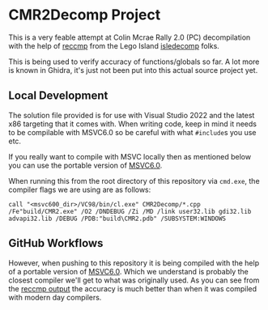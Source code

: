 # CMR2Decomp Project

This is a very feable attempt at Colin Mcrae Rally 2.0 (PC) decompilation with the help of [reccmp](https://github.com/isledecomp/reccmp) from the Lego Island [isledecomp](https://github.com/isledecomp) folks.

This is being used to verify accuracy of functions/globals so far. A lot more is known in Ghidra, it's just not been put into this actual source project yet.

## Local Development

The solution file provided is for use with Visual Studio 2022 and the latest x86 targeting that it comes with. When writing code, keep in mind it needs to be compilable with MSVC6.0 so be careful with what `#include`s you use etc.

If you really want to compile with MSVC locally then as mentioned below you can use the portable version of [MSVC6.0](https://github.com/itsmattkc/MSVC600).

When running this from the root directory of this repository via `cmd.exe`, the compiler flags we are using are as follows:

```
call "<msvc600_dir>/VC98/bin/cl.exe" CMR2Decomp/*.cpp /Fe"build/CMR2.exe" /O2 /DNDEBUG /Zi /MD /link user32.lib gdi32.lib advapi32.lib /DEBUG /PDB:"build\CMR2.pdb" /SUBSYSTEM:WINDOWS
```

## GitHub Workflows

However, when pushing to this repository it is being compiled with the help of a portable version of [MSVC6.0](https://github.com/itsmattkc/MSVC600). Which we understand is probably the closest compiler we'll get to what was originally used. As you can see from the [reccmp output](https://cmr2decomp.github.io/CMR2Decomp/) the accuracy is much better than when it was compiled with modern day compilers.
